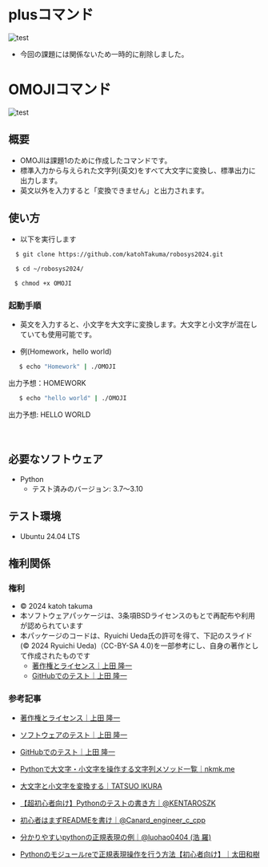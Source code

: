 # plusコマンド
![test](https://github.com/katohTakuma/robosys2024/actions/workflows/test.yml/badge.svg)
- 今回の課題には関係ないため一時的に削除しました。

# OMOJIコマンド
![test](https://github.com/katohTakuma/robosys2024/actions/workflows/test1.yml/badge.svg)
## 概要
- OMOJIは課題1のために作成したコマンドです。
- 標準入力から与えられた文字列(英文)をすべて大文字に変換し、標準出力に出力します。
- 英文以外を入力すると「変換できません」と出力されます。
 
## 使い方
 - 以下を実行します
```bash
  $ git clone https://github.com/katohTakuma/robosys2024.git
  
  $ cd ~/robosys2024/

　$ chmod +x OMOJI
```
### 起動手順
  - 英文を入力すると、小文字を大文字に変換します。大文字と小文字が混在していても使用可能です。

  - 例(Homework，hello world)
```bash
   $ echo "Homework" | ./OMOJI
```
出力予想：HOMEWORK


```bash
   $ echo "hello world" | ./OMOJI
```
出力予想: HELLO WORLD

　　

## 必要なソフトウェア
 - Python
   - テスト済みのバージョン: 3.7～3.10

## テスト環境
- Ubuntu 24.04 LTS


  
## 権利関係
### 権利
- © 2024 katoh takuma
- 本ソフトウェアパッケージは、3条項BSDライセンスのもとで再配布や利用が認められています
- 本パッケージのコードは、Ryuichi Ueda氏の許可を得て、下記のスライド(© 2024 Ryuichi Ueda)（CC-BY-SA 4.0)を一部参考にし、自身の著作として作成されたものです
  - [著作権とライセンス｜上田 隆一](https://ryuichiueda.github.io/slides_marp/robosys2024/lesson5.html#10)
  - [GitHubでのテスト｜上田 隆一](https://ryuichiueda.github.io/slides_marp/robosys2024/lesson7.html#17)


### 参考記事
 -   [著作権とライセンス｜上田 隆一](https://ryuichiueda.github.io/slides_marp/robosys2024/lesson5.html#25)　

 -   [ソフトウェアのテスト｜上田 隆一](https://ryuichiueda.github.io/slides_marp/robosys2024/lesson6.html#16)　

 -   [GitHubでのテスト｜上田 隆一](https://ryuichiueda.github.io/slides_marp/robosys2024/lesson7.html#17)　

 - [Pythonで大文字・小文字を操作する文字列メソッド一覧｜nkmk.me](https://note.nkmk.me/python-capitalize-lower-upper-title/#upper)　
 
 - [大文字と小文字を変換する｜TATSUO IKURA](https://www.javadrive.jp/python/string/index12.html)　
 
 - [【超初心者向け】Pythonのテストの書き方｜@KENTAROSZK](https://qiita.com/KENTAROSZK/items/ae40bd509d0c114c3519)
 
 - [初心者はまずREADMEを書け｜@Canard_engineer_c_cpp](https://qiita.com/Canard_engineer_c_cpp/items/81ce4e53881138dbf37f)

 - [分かりやすいpythonの正規表現の例｜@luohao0404
(浩 羅)](https://qiita.com/arucraft/items/7c8811b5cf37d700adc4)

 - [Pythonのモジュールreで正規表現操作を行う方法【初心者向け】｜太田和樹](https://magazine.techacademy.jp/magazine/19307)　

